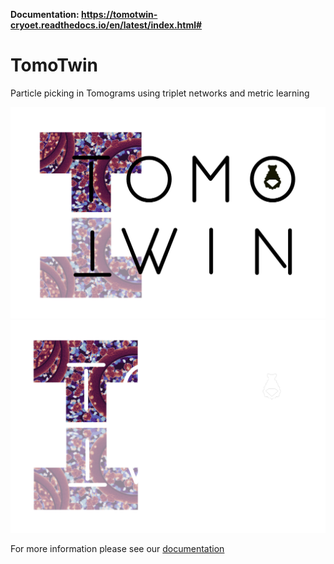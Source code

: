 
**Documentation: https://tomotwin-cryoet.readthedocs.io/en/latest/index.html#**


# TomoTwin

Particle picking in Tomograms using triplet networks and metric learning

![TomoTwin Logo](resources/images/TomoTwin_black_transparent_cropped.png#gh-light-mode-only)
![TomoTwin Logo](resources/images/TomoTwin_white_transparent_cropped.png#gh-dark-mode-only)

For more information please see our [documentation](https://tomotwin-cryoet.readthedocs.io/)

